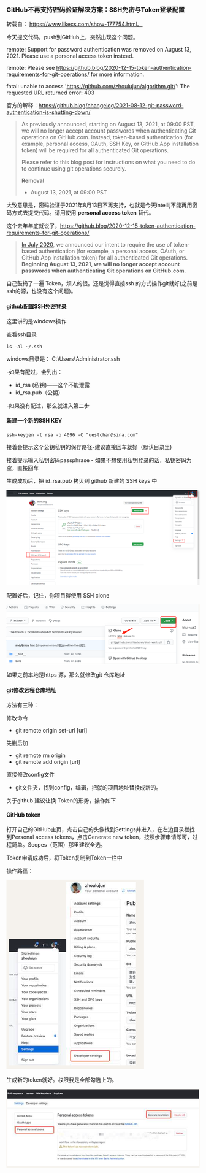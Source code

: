 ### GitHub不再支持密码验证解决方案：SSH免密与Token登录配置

转载自： https://www.likecs.com/show-177754.html。 

今天提交代码，push到GitHub上，突然出现这个问题。

remote: Support for password authentication was removed on August 13, 2021. Please use a personal access token instead.

remote: Please see https://github.blog/2020-12-15-token-authentication-requirements-for-git-operations/ for more information.

fatal: unable to access 'https://github.com/zhoulujun/algorithm.git/': The requested URL returned error: 403

官方的解释：https://github.blog/changelog/2021-08-12-git-password-authentication-is-shutting-down/

> As previously announced, starting on August 13, 2021, at 09:00 PST, we will no longer accept account passwords when authenticating Git operations on GitHub.com. Instead, token-based authentication (for example, personal access, OAuth, SSH Key, or GitHub App installation token) will be required for all authenticated Git operations.
>
> Please refer to this blog post for instructions on what you need to do to continue using git operations securely.
>
> **Removal**
>
> - August 13, 2021, at 09:00 PST

大致意思是，密码验证于2021年8月13日不再支持，也就是今天intellij不能再用密码方式去提交代码。请用使用 **personal access token** 替代。

这个去年年底就说了，https://github.blog/2020-12-15-token-authentication-requirements-for-git-operations/

> [In July 2020](https://github.blog/2020-07-30-token-authentication-requirements-for-api-and-git-operations/), we announced our intent to require the use of token-based authentication (for example, a personal access, OAuth, or GitHub App installation token) for all authenticated Git operations. **Beginning August 13, 2021, we will no longer accept account passwords when authenticating Git operations on GitHub.com**.

自己鼓捣了一遍 Token，烦人的很。还是觉得直接ssh 的方式操作git就好(之前是ssh的源，也没有这个问题)。

#### github配置SSH免密登录

这里讲的是windows操作

查看ssh目录

```shell
ls -al ~/.ssh
```

windows目录是： C:\Users\Administrator\.ssh

 -如果有配过，会列出：

-  id_rsa (私钥)——这个不能泄露
-  id_rsa.pub（公钥）

 -如果没有配过，那么就进入第二步

#### 新建一个新的SSH KEY

```
ssh-keygen -t rsa -b 4096 -C "uestchan@sina.com"
```

接着会提示这个公钥私钥的保存路径-建议直接回车就好（默认目录里)

接着提示输入私钥密码passphrase - 如果不想使用私钥登录的话，私钥密码为空，直接回车

生成成功后，把 id_rsa.pub 拷贝到 github 新建的 SSH keys 中

![](./doc/01.png)

配置好后，记住，你项目得使用 SSH clone

![](./doc/02.png)

如果之前本地是https 源，那么就修改git 仓库地址

#### git修改远程仓库地址

方法有三种：

修改命令

- git remote origin set-url [url]

先删后加

- git remote rm origin
- git remote add origin [url]

直接修改config文件

- git文件夹，找到config，编辑，把就的项目地址替换成新的。

关于github 建议让换 Token的形势，操作如下

#### GitHub token 

打开自己的GitHub主页，点击自己的头像找到Settings并进入，在左边目录栏找到Personal access tokens，点击Generate new token，按照步骤申请即可，过程简单。Scopes（范围）那里建议全选。

Token申请成功后，将Token复制到Token一栏中

操作路径：

![](./doc/03.png)

生成新的token就好。权限我是全部勾选上的。

![](./doc/04.png)